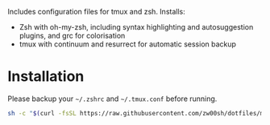 Includes configuration files for tmux and zsh. Installs:
- Zsh with oh-my-zsh, including syntax highlighting and autosuggestion plugins, and grc for colorisation
- tmux with continuum and resurrect for automatic session backup

# Installation
Please backup your `~/.zshrc` and `~/.tmux.conf`  before running.
```bash
sh -c "$(curl -fsSL https://raw.githubusercontent.com/zw00sh/dotfiles/main/setup.sh)"
```
